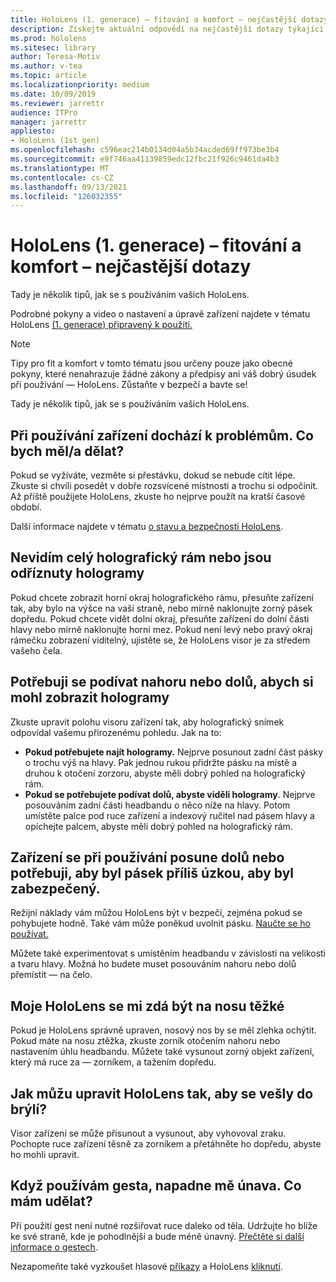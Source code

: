 ```yaml
---
title: HoloLens (1. generace) – fitování a komfort – nejčastější dotazy
description: Získejte aktuální odpovědi na nejčastější dotazy týkající se toho, jak přizpůsobit HoloLens hybridní realitě (1. generace).
ms.prod: hololens
ms.sitesec: library
author: Teresa-Motiv
ms.author: v-tea
ms.topic: article
ms.localizationpriority: medium
ms.date: 10/09/2019
ms.reviewer: jarrettr
audience: ITPro
manager: jarrettr
appliesto:
- HoloLens (1st gen)
ms.openlocfilehash: c596eac214b0134d04a5b34acded69ff973be3b4
ms.sourcegitcommit: e9f746aa41139859edc12fbc21f926c9461da4b3
ms.translationtype: MT
ms.contentlocale: cs-CZ
ms.lasthandoff: 09/13/2021
ms.locfileid: "126032355"
---
```

# <a name="hololens-1st-gen-fit-and-comfort-frequently-asked-questions"></a>HoloLens (1. generace) – fitování a komfort – nejčastější dotazy

Tady je několik tipů, jak se s používáním vašich HoloLens.

Podrobné pokyny a video o nastavení a úpravě zařízení najdete v tématu HoloLens [(1. generace) připravený k použití.](hololens1-setup.md)

> [!NOTE]
> Tipy pro fit a komfort v tomto tématu jsou určeny pouze jako obecné pokyny, které nenahrazuje žádné zákony a předpisy ani váš dobrý úsudek při používání &mdash; HoloLens. Zůstaňte v bezpečí a bavte se!

Tady je několik tipů, jak se s používáním vašich HoloLens.

## <a name="im-experiencing-discomfort-when-i-use-my-device-what-should-i-do"></a>Při používání zařízení dochází k problémům. Co bych měl/a dělat?

Pokud se vyžíváte, vezměte si přestávku, dokud se nebude cítit lépe. Zkuste si chvíli posedět v dobře rozsvícené místnosti a trochu si odpočinit. Až příště použijete HoloLens, zkuste ho nejprve použít na kratší časové období.

Další informace najdete v tématu [o stavu a bezpečnosti HoloLens](https://go.microsoft.com/fwlink/p/?LinkId=746661).

## <a name="i-cant-see-the-whole-holographic-frame-or-my-holograms-are-cut-off"></a>Nevidím celý holografický rám nebo jsou odříznuty hologramy

Pokud chcete zobrazit horní okraj holografického rámu, přesuňte zařízení tak, aby bylo na výšce na vaší straně, nebo mírně naklonujte zorný pásek dopředu. Pokud chcete vidět dolní okraj, přesuňte zařízení do dolní části hlavy nebo mírně naklonujte horní mez. Pokud není levý nebo pravý okraj rámečku zobrazení viditelný, ujistěte se, že HoloLens visor je za středem vašeho čela.

## <a name="i-need-to-look-up-or-down-to-see-holograms"></a>Potřebuji se podívat nahoru nebo dolů, abych si mohl zobrazit hologramy

Zkuste upravit polohu visoru zařízení tak, aby holografický snímek odpovídal vašemu přirozenému pohledu. Jak na to:

- **Pokud potřebujete najít hologramy.** Nejprve posunout zadní část pásky o trochu výš na hlavy. Pak jednou rukou přidržte pásku na místě a druhou k otočení zorzoru, abyste měli dobrý pohled na holografický rám.
- **Pokud se potřebujete podívat dolů, abyste viděli hologramy**. Nejprve posouváním zadní části headbandu o něco níže na hlavy. Potom umístěte palce pod ruce zařízení a indexový ručitel nad pásem hlavy a opíchejte palcem, abyste měli dobrý pohled na holografický rám.

## <a name="the-device-slides-down-when-im-using-it-or-i-need-to-make-the-headband-too-tight-to-keep-it-secure"></a>Zařízení se při používání posune dolů nebo potřebuji, aby byl pásek příliš úzkou, aby byl zabezpečený.

Režijní náklady vám můžou HoloLens být v bezpečí, zejména pokud se pohybujete hodně. Také vám může poněkud uvolnit pásku. [Naučte se ho používat.](hololens1-setup.md#adjust-fit)

Můžete také experimentovat s umístěním headbandu v závislosti na velikosti a tvaru hlavy. Možná ho budete muset posouváním nahoru nebo dolů přemístit &mdash; na čelo.

## <a name="my-hololens-feels-heavy-on-my-nose"></a>Moje HoloLens se mi zdá být na nosu těžké

Pokud je HoloLens správně upraven, nosový nos by se měl zlehka ochýtit. Pokud máte na nosu ztěžka, zkuste zorník otočením nahoru nebo nastavením úhlu headbandu. Můžete také vysunout zorný objekt zařízení, který má ruce za &mdash; zorníkem, a tažením dopředu.

## <a name="how-can-i-adjust-hololens-to-fit-with-my-glasses"></a>Jak můžu upravit HoloLens tak, aby se vešly do brýlí?

Visor zařízení se může přisunout a vysunout, aby vyhovoval zraku. Pochopte ruce zařízení těsně za zorníkem a přetáhněte ho dopředu, abyste ho mohli upravit.

## <a name="my-arm-gets-tired-when-i-use-gestures-what-can-i-do"></a>Když používám gesta, napadne mě únava. Co mám udělat?

Při použití gest není nutné rozšiřovat ruce daleko od těla. Udržujte ho blíže ke své straně, kde je pohodlnější a bude méně únavný. [Přečtěte si další informace o gestech](hololens1-basic-usage.md#use-hololens-with-your-hands).

Nezapomeňte také vyzkoušet hlasové [příkazy](hololens-cortana.md) a HoloLens [kliknutí](hololens1-clicker.md).
